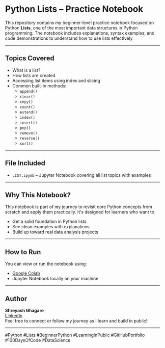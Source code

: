 # Python Lists – Practice Notebook

This repository contains my beginner-level practice notebook focused on Python **Lists**, one of the most important data structures in Python programming.
The notebook includes explanations, syntax examples, and code demonstrations to understand how to use lists effectively.

---

## Topics Covered

- What is a list?
- How lists are created
- Accessing list items using index and slicing
- Common built-in methods:
  - `append()`
  - `clear()`
  - `copy()`
  - `count()`
  - `extend()`
  - `index()`
  - `insert()`
  - `pop()`
  - `remove()`
  - `reverse()`
  - `sort()`

---

## File Included
- `LIST.ipynb` – Jupyter Notebook covering all list topics with examples

---

## Why This Notebook?

This notebook is part of my journey to revisit core Python concepts from scratch and apply them practically. It's designed for learners who want to:

- Get a solid foundation in Python lists
- See clean examples with explanations
- Build up toward real data analysis projects

---

## How to Run

You can view or run the notebook using:

- [Google Colab](https://colab.research.google.com/)
- Jupyter Notebook locally on your machine

---

## Author
**Shreyash Ghagare**  
[LinkedIn](https://www.linkedin.com/in/shreyash-ghagare-3795317a/)  
Feel free to connect or follow my journey as I learn and build in public!

---

#Python #Lists #BeginnerPython #LearningInPublic #GitHubPortfolio #100DaysOfCode #DataScience

